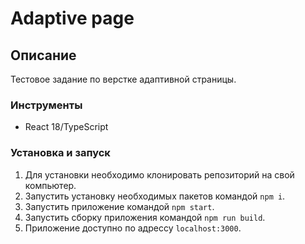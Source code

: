# Adaptive page

## Описание

Тестовое задание по верстке адаптивной страницы.

### Инструменты

- React 18/TypeScript

### Установка и запуск

1. Для установки необходимо клонировать репозиторий на свой компьютер.
2. Запустить установку необходимых пакетов командой `npm i`.
3. Запустить приложение командой `npm start`.
4. Запустить сборку приложения командой `npm run build`.
5. Приложение доступно по адрессу `localhost:3000`.
